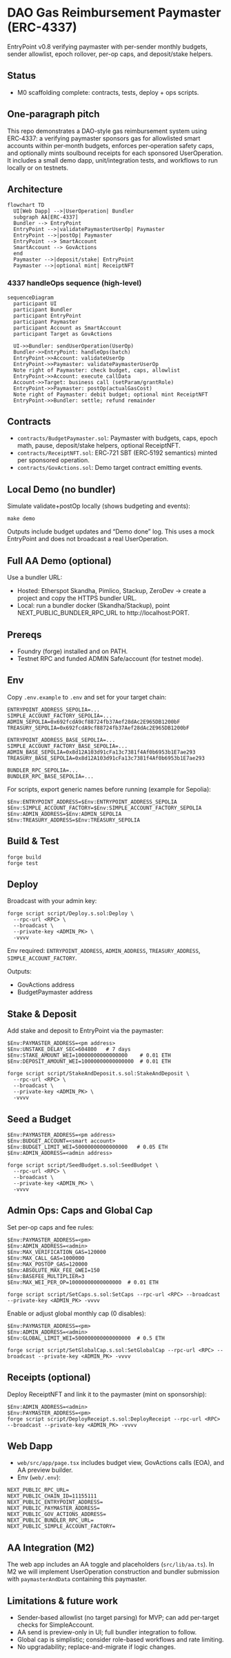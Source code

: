 # DAO Gas Reimbursement Paymaster (ERC-4337)

EntryPoint v0.8 verifying paymaster with per-sender monthly budgets, sender allowlist, epoch rollover, per-op caps, and deposit/stake helpers.

## Status
- M0 scaffolding complete: contracts, tests, deploy + ops scripts.

## One‑paragraph pitch
This repo demonstrates a DAO-style gas reimbursement system using ERC‑4337: a verifying paymaster sponsors gas for allowlisted smart accounts within per‑month budgets, enforces per‑operation safety caps, and optionally mints soulbound receipts for each sponsored UserOperation. It includes a small demo dapp, unit/integration tests, and workflows to run locally or on testnets.

## Architecture
```mermaid
flowchart TD
  UI[Web Dapp] -->|UserOperation| Bundler
  subgraph AA[ERC-4337]
  Bundler --> EntryPoint
  EntryPoint -->|validatePaymasterUserOp| Paymaster
  EntryPoint -->|postOp| Paymaster
  EntryPoint --> SmartAccount
  SmartAccount --> GovActions
  end
  Paymaster -->|deposit/stake| EntryPoint
  Paymaster -->|optional mint| ReceiptNFT
```

### 4337 handleOps sequence (high-level)
```mermaid
sequenceDiagram
  participant UI
  participant Bundler
  participant EntryPoint
  participant Paymaster
  participant Account as SmartAccount
  participant Target as GovActions

  UI->>Bundler: sendUserOperation(UserOp)
  Bundler->>EntryPoint: handleOps(batch)
  EntryPoint->>Account: validateUserOp
  EntryPoint->>Paymaster: validatePaymasterUserOp
  Note right of Paymaster: check budget, caps, allowlist
  EntryPoint->>Account: execute callData
  Account->>Target: business call (setParam/grantRole)
  EntryPoint->>Paymaster: postOp(actualGasCost)
  Note right of Paymaster: debit budget; optional mint ReceiptNFT
  EntryPoint->>Bundler: settle; refund remainder
```

## Contracts
- `contracts/BudgetPaymaster.sol`: Paymaster with budgets, caps, epoch math, pause, deposit/stake helpers, optional ReceiptNFT.
- `contracts/ReceiptNFT.sol`: ERC‑721 SBT (ERC‑5192 semantics) minted per sponsored operation.
- `contracts/GovActions.sol`: Demo target contract emitting events.

## Local Demo (no bundler)
Simulate validate+postOp locally (shows budgeting and events):
```
make demo
```
Outputs include budget updates and “Demo done” log. This uses a mock EntryPoint and does not broadcast a real UserOperation.

## Full AA Demo (optional)
Use a bundler URL:
- Hosted: Etherspot Skandha, Pimlico, Stackup, ZeroDev → create a project and copy the HTTPS bundler URL.
- Local: run a bundler docker (Skandha/Stackup), point NEXT_PUBLIC_BUNDLER_RPC_URL to http://localhost:PORT.

## Prereqs
- Foundry (forge) installed and on PATH.
- Testnet RPC and funded ADMIN Safe/account (for testnet mode).

## Env
Copy `.env.example` to `.env` and set for your target chain:
```
ENTRYPOINT_ADDRESS_SEPOLIA=...
SIMPLE_ACCOUNT_FACTORY_SEPOLIA=...
ADMIN_SEPOLIA=0x692fcdA9cf88724fb37Aef28dAc2E965DB1200bF
TREASURY_SEPOLIA=0x692fcdA9cf88724fb37Aef28dAc2E965DB1200bF

ENTRYPOINT_ADDRESS_BASE_SEPOLIA=...
SIMPLE_ACCOUNT_FACTORY_BASE_SEPOLIA=...
ADMIN_BASE_SEPOLIA=0x8d12A103d91cFa13c7381f4Af0b6953b1E7ae293
TREASURY_BASE_SEPOLIA=0x8d12A103d91cFa13c7381f4Af0b6953b1E7ae293

BUNDLER_RPC_SEPOLIA=...
BUNDLER_RPC_BASE_SEPOLIA=...
```

For scripts, export generic names before running (example for Sepolia):
```
$Env:ENTRYPOINT_ADDRESS=$Env:ENTRYPOINT_ADDRESS_SEPOLIA
$Env:SIMPLE_ACCOUNT_FACTORY=$Env:SIMPLE_ACCOUNT_FACTORY_SEPOLIA
$Env:ADMIN_ADDRESS=$Env:ADMIN_SEPOLIA
$Env:TREASURY_ADDRESS=$Env:TREASURY_SEPOLIA
```

## Build & Test
```
forge build
forge test
```

## Deploy
Broadcast with your admin key:
```
forge script script/Deploy.s.sol:Deploy \
  --rpc-url <RPC> \
  --broadcast \
  --private-key <ADMIN_PK> \
  -vvvv
```
Env required: `ENTRYPOINT_ADDRESS`, `ADMIN_ADDRESS`, `TREASURY_ADDRESS`, `SIMPLE_ACCOUNT_FACTORY`.

Outputs:
- GovActions address
- BudgetPaymaster address

## Stake & Deposit
Add stake and deposit to EntryPoint via the paymaster:
```
$Env:PAYMASTER_ADDRESS=<pm address>
$Env:UNSTAKE_DELAY_SEC=604800   # 7 days
$Env:STAKE_AMOUNT_WEI=10000000000000000    # 0.01 ETH
$Env:DEPOSIT_AMOUNT_WEI=10000000000000000  # 0.01 ETH

forge script script/StakeAndDeposit.s.sol:StakeAndDeposit \
  --rpc-url <RPC> \
  --broadcast \
  --private-key <ADMIN_PK> \
  -vvvv
```

## Seed a Budget
```
$Env:PAYMASTER_ADDRESS=<pm address>
$Env:BUDGET_ACCOUNT=<smart account>
$Env:BUDGET_LIMIT_WEI=50000000000000000   # 0.05 ETH
$Env:ADMIN_ADDRESS=<admin address>

forge script script/SeedBudget.s.sol:SeedBudget \
  --rpc-url <RPC> \
  --broadcast \
  --private-key <ADMIN_PK> \
  -vvvv
```

## Admin Ops: Caps and Global Cap
Set per-op caps and fee rules:
```
$Env:PAYMASTER_ADDRESS=<pm>
$Env:ADMIN_ADDRESS=<admin>
$Env:MAX_VERIFICATION_GAS=120000
$Env:MAX_CALL_GAS=1000000
$Env:MAX_POSTOP_GAS=120000
$Env:ABSOLUTE_MAX_FEE_GWEI=150
$Env:BASEFEE_MULTIPLIER=3
$Env:MAX_WEI_PER_OP=10000000000000000  # 0.01 ETH

forge script script/SetCaps.s.sol:SetCaps --rpc-url <RPC> --broadcast --private-key <ADMIN_PK> -vvvv
```

Enable or adjust global monthly cap (0 disables):
```
$Env:PAYMASTER_ADDRESS=<pm>
$Env:ADMIN_ADDRESS=<admin>
$Env:GLOBAL_LIMIT_WEI=500000000000000000  # 0.5 ETH

forge script script/SetGlobalCap.s.sol:SetGlobalCap --rpc-url <RPC> --broadcast --private-key <ADMIN_PK> -vvvv
```

## Receipts (optional)
Deploy ReceiptNFT and link it to the paymaster (mint on sponsorship):
```
$Env:ADMIN_ADDRESS=<admin>
$Env:PAYMASTER_ADDRESS=<pm>
forge script script/DeployReceipt.s.sol:DeployReceipt --rpc-url <RPC> --broadcast --private-key <ADMIN_PK> -vvvv
```

## Web Dapp
- `web/src/app/page.tsx` includes budget view, GovActions calls (EOA), and AA preview builder.
- Env (`web/.env`):
```
NEXT_PUBLIC_RPC_URL=
NEXT_PUBLIC_CHAIN_ID=11155111
NEXT_PUBLIC_ENTRYPOINT_ADDRESS=
NEXT_PUBLIC_PAYMASTER_ADDRESS=
NEXT_PUBLIC_GOV_ACTIONS_ADDRESS=
NEXT_PUBLIC_BUNDLER_RPC_URL=
NEXT_PUBLIC_SIMPLE_ACCOUNT_FACTORY=
```

## AA Integration (M2)
The web app includes an AA toggle and placeholders (`src/lib/aa.ts`). In M2 we will implement UserOperation construction and bundler submission with `paymasterAndData` containing this paymaster.

## Limitations & future work
- Sender-based allowlist (no target parsing) for MVP; can add per-target checks for SimpleAccount.
- AA send is preview-only in UI; full bundler integration to follow.
- Global cap is simplistic; consider role-based workflows and rate limiting.
- No upgradability; replace-and-migrate if logic changes.
